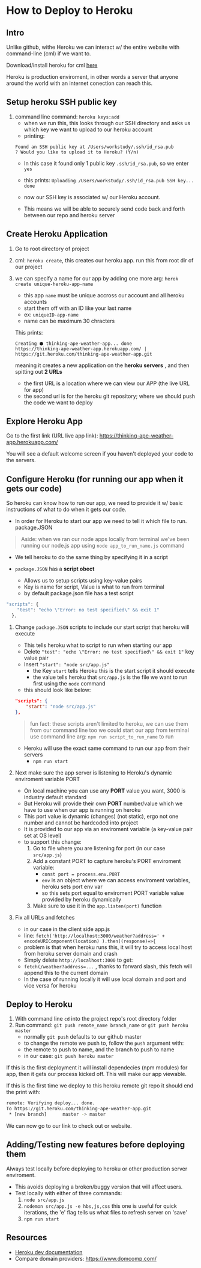 # How to Deploy to Heroku

## Intro
Unlike github, withe Heroku we can interact w/ the entire website with command-line (cml) if we want to.

Download/install heroku for cml [here](https://devcenter.heroku.com/articles/heroku-cli)

Heroku is production enviroment, in other words a server that anyone around the world with an internet conection can reach this.

## Setup heroku SSH public key
1. command line command: `heroku keys:add`
    * when we run this, this looks through our SSH directory and asks us which key we want to upload to our heroku account
    * printing:
    ``` terminal
    Found an SSH public key at /Users/workstudy/.ssh/id_rsa.pub
    ? Would you like to upload it to Heroku? (Y/n) 
    ```
    * In this case it found only 1 public key `.ssh/id_rsa.pub`, so we enter `yes`

    * this prints: `Uploading /Users/workstudy/.ssh/id_rsa.pub SSH key... done`
    * now our SSH key is associated w/ our Heroku account. 
    * This means we will be able to securely send code back and forth between our repo and heroku server


## Create Heroku Application 
1. Go to root directory of project

2. cml: `heroku create`, this creates our heroku app. run this from root dir of our project

3. we can specify a name for our app by adding one more arg: `herok create unique-heroku-app-name`
    * this app `name` must be unique accross our account and all heroku accounts
    * start them off with an ID like your last name
    * ex: `uniqueID-app-name`
    * name can be maximum 30 chracters

    This prints:
    ``` terminal
    Creating ⬢ thinking-ape-weather-app... done
    https://thinking-ape-weather-app.herokuapp.com/ | https://git.heroku.com/thinking-ape-weather-app.git
    ```

    meaning it creates a new application on the **heroku servers** , and then spitting out **2 URLs**
    * the first URL is a location where we can view our APP (the live URL for app)
    * the second url is for the heroku git repository; where we should push the code we want to deploy


## Explore Heroku App
Go to the first link (URL live app link):
https://thinking-ape-weather-app.herokuapp.com/

You will see a default welcome screen if you haven't deployed your code to the servers.

## Configure Heroku (for running our app when it gets our code)
So heroku can know how to run our app, we need to provide it w/ basic instructions
of what to do when it gets our code.
* In order for Heroku to start our app we need to tell it which file to run. package.JSON
> Aside: when we ran our node apps locally from terminal 
> we've been running our node.js app using `node app_to_run_name.js` command

* We tell heroku to do the same thing by specifying it in a script

* `package.JSON` has a **script obect**
    * Allows us to setup scripts using key-value pairs
    * Key is name for script, Value is what to run from terminal
    * by default package.json file has a test script

```javascript
"scripts": {
    "test": "echo \"Error: no test specified\" && exit 1"
  },
```

1. Change `package.JSON` scripts to include our start script that heroku will execute
    * This tells heroku what to script to run when starting our app
    * Delete `"test": "echo \"Error: no test specified\" && exit 1"` key value pair
    * Insert `"start": "node src/app.js"`
        * the Key `start` tells Heroku this is the start script it should execute
        * the value tells heroku that `src/app.js` is the file we want to run first using the `node` command
    * this should look like below:
    ```json
    "scripts": {
        "start": "node src/app.js"
    },
    ```
    > fun fact: these scripts aren't limited to heroku, we can use them from our command line too
    > we could start our app from terminal
    > use command line arg: `npm run script_to_run_name` to run 

    * Heroku will use the exact same command to run our app from their servers
        * `npm run start`

2. Next make sure the app server is listening to Heroku's dynamic enviroment variable PORT
    * On local machine you can use any **PORT** value you want, 3000 is industry default standard
    * But Heroku will provide their own **PORT** number/value which we have to use when our app is running on heroku
    * This port value is dynamic (changes) (not static), ergo not one number and cannot be hardcoded into project
    * It is provided to our app via an enviroment variable (a key-value pair set at OS level)
    * to support this change:
        1. Go to file where you are listening for port (in our case `src/app.js`)
        2. Add a constant PORT to capture heroku's PORT enviroment variable: 
            * `const port = process.env.PORT` 
            * `env` is an object where we can access enviroment variables, heroku sets port env var
            * so this sets port equal to enviroment PORT variable value provided by heroku dynamically
        3. Make sure to use it in the `app.listen(port)` function

3. Fix all URLs and fetches
    * in our case in the client side app.js
    * line: `fetch('http://localhost:3000/weather?address=' + encodeURIComponent(location) ).then((response)=>{`
    * problem is that when heroku runs this, it will try to access local host from heroku server domain and crash
    * Simply delete `http://localhost:3000` to get:
    * `fetch(/weather?address=...` , thanks to forward slash, this fetch will append this to the current domain
    * In the case of running locally it will use local domain and port and vice versa for heroku

## Deploy to Heroku

1. With command line `cd` into the project repo's root directory folder
2. Run command: `git push remote_name branch_name` or `git push heroku master`
    * normally `git push` defaults to our github master
    * to change the remote we push to, follow the `push` argument with:
    * the remote to push to name, and the branch to push to name
    * in our case: `git push heroku master`

If this is the first deployment it will install dependecies (npm modules) for app, then it gets our process kicked off.
This will make our app viewable.

If this is the first time we deploy to this heroku remote git repo it should end the print with:
```bash
remote: Verifying deploy... done.
To https://git.heroku.com/thinking-ape-weather-app.git
 * [new branch]      master -> master
```
We can now go to our link to check out or website.


## Adding/Testing new features before deploying them
Always test locally before deploying to heroku or other production server enviroment.
* This avoids deploying a broken/buggy version that will affect users.
* Test locally with either of three commands:
    1. `node src/app.js`
    2. `nodemon src/app.js -e hbs,js,css` this one is useful for quick iterations, the 'e' flag tells us what files to refresh server on 'save'
    3. `npm run start`



## Resources
* [Heroku dev documentation](https://devcenter.heroku.com/)
* Compare domain providers: https://www.domcomp.com/ 